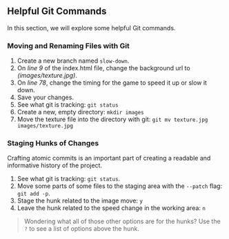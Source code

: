 ## Helpful Git Commands

In this section, we will explore some helpful Git commands.

### Moving and Renaming Files with Git

1. Create a new branch named `slow-down`.
1. On *line 9* of the index.html file, change the background url to *(images/texture.jpg)*.
1. On *line 78*, change the timing for the game to speed it up or slow it down.
1. Save your changes.
1. See what git is tracking: `git status`
1. Create a new, empty directory: `mkdir images`
1. Move the texture file into the directory with git: `git mv texture.jpg images/texture.jpg`

### Staging Hunks of Changes

Crafting atomic commits is an important part of creating a readable and informative history of the project.

1. See what git is tracking: `git status`.
1. Move some parts of some files to the staging area with the `--patch` flag: `git add -p`.
1. Stage the hunk related to the image move: `y`
1. Leave the hunk related to the speed change in the working area: `n`

> Wondering what all of those other options are for the hunks? Use the `?` to see a list of options above the hunk.
